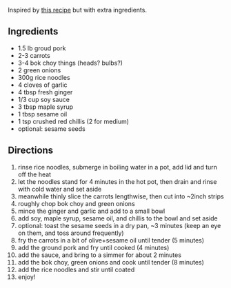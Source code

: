 Inspired by [this recipe](https://choosingchia.com/15-minute-sesame-ginger-noodles/) but with extra ingredients.

## Ingredients
- 1.5 lb groud pork
- 2-3 carrots
- 3-4 bok choy things (heads? bulbs?)
- 2 green onions
- 300g rice noodles
- 4 cloves of garlic
- 4 tbsp fresh ginger
- 1/3 cup soy sauce
- 3 tbsp maple syrup
- 1 tbsp sesame oil
- 1 tsp crushed red chillis (2 for medium)
- optional: sesame seeds

## Directions
1. rinse rice noodles, submerge in boiling water in a pot, add lid and turn off the heat
2. let the noodles stand for 4 minutes in the hot pot, then drain and rinse with cold water and set aside
3. meanwhile thinly slice the carrots lengthwise, then cut into ~2inch strips
4. roughly chop bok choy and green onions
5. mince the ginger and garlic and add to a small bowl
6. add soy, maple syrup, sesame oil, and chillis to the bowl and set aside
7. optional: toast the sesame seeds in a dry pan, ~3 minutes (keep an eye on them, and toss around frequently)
8. fry the carrots in a bit of olive+sesame oil until tender (5 minutes)
9. add the ground pork and fry until cooked (4 minutes)
10. add the sauce, and bring to a simmer for about 2 minutes
11. add the bok choy, green onions and cook until tender (8 minutes)
12. add the rice noodles and stir until coated
13. enjoy!
